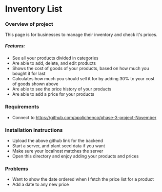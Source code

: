 # Inventory List
### Overview of project
This page is for businesses to manage their inventory and check it's prices.

##### Features:
   * See all your products divided in categories
   * Are able to add, delete, and edit products
   * Shows the cost of goods of your products, based on how much you bought it for last
   * Calculates how much you should sell it for by adding 30% to your cost of goods shown above
   * Are able to see the price history of your products
   * Are able to add a price for your products


### Requirements
* Connect to https://github.com/apolichenco/phase-3-project-November

### Installation Instructions
* Upload the above github link for the backend
* Start a server, and plant seed data if you want
* Make sure your localhost matches the server
* Open this directory and enjoy adding your products and prices

### Problems
* Want to show the date ordered when I fetch the price list for a product
* Add a date to any new price